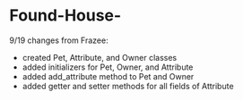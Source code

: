 # Found-House-

9/19 changes from Frazee:
- created Pet, Attribute, and Owner classes
- added initializers for Pet, Owner, and Attribute
- added add_attribute method to Pet and Owner
- added getter and setter methods for all fields of Attribute
